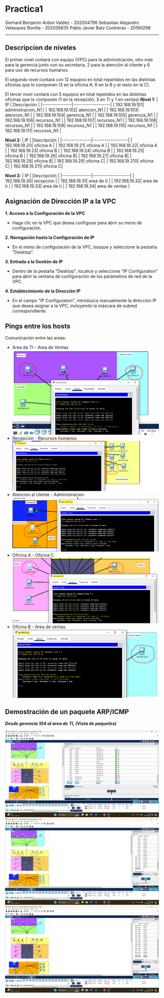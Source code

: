# Practica1
Gerhard Benjamin Ardon Valdez - 202004796
Sebastian Alejandro Velasquez Bonilla - 202006635
Pablo Javier Batz Contreras - 20190298

---
## Descripcion de niveles 
El primer nivel contará con equipo (VPC) para la administración, otro más para la gerencia 
junto con su secretaria, 2 para la atención al cliente y 6 para uso de recursos humanos. 

El segundo nivel contará con 12 equipos en total repartidos en las distintas oficinas que lo 
componen (3 en la oficina A, 6 en la B y el resto en la C). 

El tercer nivel contará con 5 equipos en total repetidos en las distintas oficinas que lo 
componen (1 en la recepción, 3 en Ti y 1 en ventas)
**Nivel 1:**
| IP            | Descripción       |
|---------------|-------------------|
| 192.168.19.101| administracion_N1 |
| 192.168.19.102| atencion_N1       |
| 192.168.19.103| atencion_N1       |
| 192.168.19.104| gerencia_N1       |
| 192.168.19.105| gerencia_N1       |
| 192.168.19.106| recursos_N1       |
| 192.168.19.107| recursos_N1       |
| 192.168.19.108| recursos_N1       |
| 192.168.19.109| recursos_N1       |
| 192.168.19.110| recursos_N1       |
| 192.168.19.111| recursos_N1       |

**Nivel 2:**
| IP            | Descripción      |
|---------------|------------------|
| 192.168.19.20| oficina A |
| 192.168.19.21| oficina A |
| 192.168.19.22| oficina A |
| 192.168.19.23| oficina B |
| 192.168.19.24| oficina B |
| 192.168.19.25| oficina B |
| 192.168.19.26|  oficina B|
| 192.168.19.27|  oficina B|
| 192.168.19.28|  oficina B|
| 192.168.19.29|  oficina C|
| 192.168.19.210| oficina C|
| 192.168.19.211| oficina C|

**Nivel 3:**
| IP            | Descripción       |
|---------------|-------------------|
| 192.168.19.30| recepcion       |
| 192.168.19.31| area de ti      |
| 192.168.19.32| area de ti      |
| 192.168.19.33| area de ti      |
| 192.168.19.34| area de ventas  |

## Asignación de Dirección IP a la VPC

**1. Acceso a la Configuración de la VPC**
- Haga clic en la VPC que desea configurar para abrir su menú de configuración.

**2. Navegación hasta la Configuración de IP**
- En el menú de configuración de la VPC, busque y seleccione la pestaña "Desktop".

**3. Entrada a la Gestión de IP**
- Dentro de la pestaña "Desktop", localice y seleccione "IP Configuration" para abrir la ventana de configuración de los parámetros de red de la VPC.

**4. Establecimiento de la Dirección IP**
- En el campo "IP Configuration", introduzca manualmente la dirección IP que desea asignar a la VPC, incluyendo la máscara de subred correspondiente.

## Pings entre los hosts
Comunicación entre las areas:
- Area de TI - Area de Ventas 
  ![](./assets/ping1.PNG)
- Recepcion - Recursos humanos 
  ![](./assets/ping2.PNG)
- Atencion al cliente - Administracion
  ![](./assets/ping3.PNG)
- Oficina A - Oficina C
  ![](./assets/ping4.PNG)
- Oficina B - Area de ventas
  ![](./assets/ping5.PNG) 



## Demostración de un paquete ARP/ICMP

***Desde gerencia 104 al area de TI, (Vista de paquetes)***

![Diagrama de red](./assets/f1.png)
![Diagrama de red](./assets/f2.png)
![Diagrama de red](./assets/f3.png)
